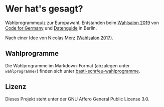 # Wer hat's gesagt?
Wahlprogrammquiz zur Europawahl. Entstanden beim [Wahlsalon 2019](https://datengui.de/wahlsalon/) von [Code for Germany](https://codefor.de/) und [Datenguide](https://datengui.de/) in Berlin.

Nach einer Idee von Nicolas Merz ([Wahlsalon 2017](https://codefor.de/projekte/2017-05-24-wahlprogrammat.html)).

## Wahlprogramme
Die Wahlprogramme im Markdown-Format (abzulegen unter `wahlprogramme/`) finden sich unter [basti-schr/eu-wahlprogramme](https://github.com/basti-schr/eu-wahlprogramme).

## Lizenz
Dieses Projekt steht unter der GNU Affero General Public License 3.0.
